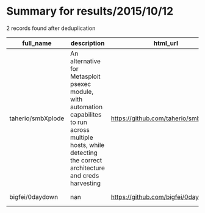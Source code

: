 
# Summary for results/2015/10/12
    
2 records found after deduplication

| full_name | description | html_url | matched_list | matched_count | pushed_at | size | stargazers_count | language | forks_count | vul_ids |
|-------------------|----------------------------------------------------------------------------------------------------------------------------------------------------------------------|--------------------------------------|----------------------------------|-----------------|---------------------------|--------|--------------------|------------|---------------|-----------|
| taherio/smbXplode | An alternative for Metasploit psexec module, with automation capabilites to run across multiple hosts, while detecting the correct architecture and creds harvesting | https://github.com/taherio/smbXplode | ['metasploit module OR payload'] | 1 | 2015-10-12 15:05:39+00:00 | 153 | 15 | Shell | 13 | [] |
| bigfei/0daydown | nan | https://github.com/bigfei/0daydown | ['0day'] | 1 | 2015-10-12 06:30:50+00:00 | 196 | 2 | JavaScript | 3 | [] |
